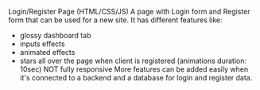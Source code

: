 Login/Register Page (HTML/CSS/JS)
A page with Login form and Register form that can be used for a new site.
It has different features like:
- glossy dashboard tab
- inputs effects
- animated effects 
- stars all over the page when client is registered (animations duration: 10sec)
NOT fully responsive
More features can be added easily when it's connected to a backend and a database for login and register data.
